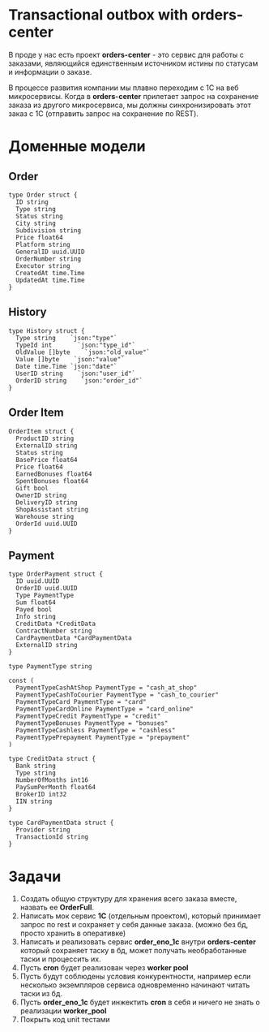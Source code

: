 # Transactional outbox with orders-center

В проде у нас есть проект **orders-center** - это сервис для работы с заказами, являющийся единственным источником истины по статусам и информации о заказе.

В процессе развития компании мы плавно переходим с 1С на веб микросервисы.
Когда в **orders-center** прилетает запрос на сохранение заказа из другого микросервиса, мы должны синхронизировать этот заказ с 1С (отправить запрос на сохранение по REST).

# Доменные модели
## Order

    type Order struct {  
      ID string    
      Type string    
      Status string     
      City string    
      Subdivision string    
      Price float64   
      Platform string      
      GeneralID uuid.UUID 
      OrderNumber string    
      Executor string     
      CreatedAt time.Time 
      UpdatedAt time.Time
    }


## History

    type History struct {  
      Type string    `json:"type"`  
      TypeId int       `json:"type_id"`  
      OldValue []byte    `json:"old_value"`  
      Value []byte    `json:"value"`  
      Date time.Time `json:"date"`  
      UserID string    `json:"user_id"`  
      OrderID string    `json:"order_id"`  
    }

## Order Item

    OrderItem struct {  
      ProductID string   
      ExternalID string    
      Status string   
      BasePrice float64  
      Price float64  
      EarnedBonuses float64   
      SpentBonuses float64  
      Gift bool     
      OwnerID string    
      DeliveryID string   
      ShopAssistant string    
      Warehouse string  
      OrderId uuid.UUID 
    }


## Payment

    type OrderPayment struct {  
      ID uuid.UUID      
      OrderID uuid.UUID       
      Type PaymentType     
      Sum float64          
      Payed bool            
      Info string         
      CreditData *CreditData      
      ContractNumber string         
      CardPaymentData *CardPaymentData 
      ExternalID string           
    }

    type PaymentType string  
      
    const (  
      PaymentTypeCashAtShop PaymentType = "cash_at_shop"  
      PaymentTypeCashToCourier PaymentType = "cash_to_courier"  
      PaymentTypeCard PaymentType = "card"  
      PaymentTypeCardOnline PaymentType = "card_online"  
      PaymentTypeCredit PaymentType = "credit"  
      PaymentTypeBonuses PaymentType = "bonuses"  
      PaymentTypeCashless PaymentType = "cashless"  
      PaymentTypePrepayment PaymentType = "prepayment"  
    )

    type CreditData struct {  
      Bank string  
      Type string  
      NumberOfMonths int16   
      PaySumPerMonth float64 
      BrokerID int32
      IIN string  
    }
    
    type CardPaymentData struct {  
      Provider string 
      TransactionId string 
    }


# Задачи

1.  Создать общую структуру для хранения всего заказа вместе, назвать ее **OrderFull**.
2. Написать мок сервис **1С** (отдельным проектом), который принимает запрос по rest и сохраняет у себя данные заказа. (можно без бд, просто хранить в оперативке)
3. Написать и реализовать сервис **order_eno_1c** внутри **orders-center** который сохраняет таску в бд, может получать необработанные таски и процессить их.
4. Пусть **cron** будет реализован через **worker pool**
5. Пусть будут соблюдены условия конкурентности, например если несколько экземпляров сервиса одновременно начинают читать таски из бд.
6. Пусть **order_eno_1c** будет инжектить **cron** в себя и ничего не знать о реализации **worker_pool**
7. Покрыть код unit тестами